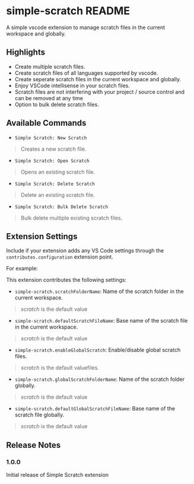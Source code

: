 # simple-scratch README

A simple vscode extension to manage scratch files in the current workspace and globally.

## Highlights

* Create multiple scratch files.
* Create scratch files of all languages supported by vscode.
* Create seperate scratch files in the current workspace and globally.
* Enjoy VSCode intellisense in your scratch files.
* Scratch files are not interfering with your project / source control and can be removed at any time
* Option to bulk delete scratch files.

## Available Commands

* `Simple Scratch: New Scratch`
> Creates a new scratch file.
* `Simple Scratch: Open Scratch`
> Opens an existing scratch file.
* `Simple Scratch: Delete Scratch`
> Delete an existing scratch file.
* `Simple Scratch: Bulk Delete Scratch`
> Bulk delete multiple existing scratch files.

## Extension Settings

Include if your extension adds any VS Code settings through the `contributes.configuration` extension point.

For example:

This extension contributes the following settings:

* `simple-scratch.scratchFolderName`: Name of the scratch folder in the current workspace.
> *scratch* is the default value
* `simple-scratch.defaultScratchFileName`: Base name of the scratch file in the current workspace.
> *scratch* is the default value
* `simple-scratch.enableGlobalScratch`: Enable/disable global scratch files.
> *scratch* is the default valuefiles.
* `simple-scratch.globalScratchFolderName`: Name of the scratch folder globally.
> *scratch* is the default value
* `simple-scratch.defaultGlobalScratchFileName`: Base name of the scratch file globally.
> *scratch* is the default value


## Release Notes

### 1.0.0

Initial release of Simple Scratch extension
